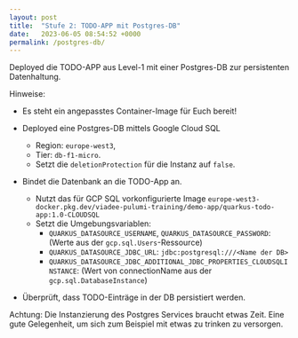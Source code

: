 ```yaml
---
layout: post
title:  "Stufe 2: TODO-APP mit Postgres-DB"
date:   2023-06-05 08:54:52 +0000
permalink: /postgres-db/
---
```


Deployed die TODO-APP aus Level-1 mit einer Postgres-DB zur persistenten Datenhaltung.

Hinweise:
- Es steht ein angepasstes Container-Image für Euch bereit!

- Deployed eine Postgres-DB mittels Google Cloud SQL
  - Region: `europe-west3`, 
  - Tier: `db-f1-micro`.
  - Setzt die `deletionProtection` für die Instanz auf `false`.
- Bindet die Datenbank an die TODO-App an.
  - Nutzt das für GCP SQL vorkonfigurierte Image `europe-west3-docker.pkg.dev/viadee-pulumi-training/demo-app/quarkus-todo-app:1.0-CLOUDSQL`
  - Setzt die Umgebungsvariablen:
    - `QUARKUS_DATASOURCE_USERNAME`, `QUARKUS_DATASOURCE_PASSWORD`: (Werte aus der `gcp.sql.Users`-Ressource)
    - `QUARKUS_DATASOURCE_JDBC_URL`: `jdbc:postgresql:///<Name der DB>`
    - `QUARKUS_DATASOURCE_JDBC_ADDITIONAL_JDBC_PROPERTIES_CLOUDSQLINSTANCE`: (Wert von connectionName aus der `gcp.sql.DatabaseInstance`)
- Überprüft, dass TODO-Einträge in der DB persistiert werden.

Achtung: Die Instanzierung des Postgres Services braucht etwas Zeit. Eine gute Gelegenheit, um sich zum Beispiel mit etwas zu trinken zu versorgen.
